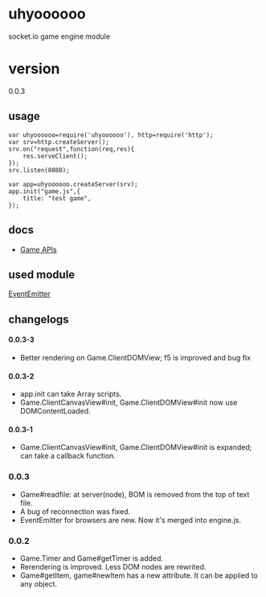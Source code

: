 # uhyoooooo
socket.io game engine module

# version
0\.0\.3

## usage
    var uhyoooooo=require('uhyoooooo'), http=require('http');
    var srv=http.createServer();
    srv.on("request",function(req,res){
        res.serveClient();
    });
    srv.listen(8080);

    var app=uhyoooooo.createServer(srv);
    app.init("game.js",{
        title: "test game",
    });

## docs
* [Game APIs](https://github.com/uhyo/uhyoooooo/blob/master/docs/game.md)

## used module
[EventEmitter](https://github.com/Wolfy87/EventEmitter)

## changelogs
#### 0\.0\.3-3
* Better rendering on Game.ClientDOMView; f5 is improved and bug fix
#### 0\.0\.3-2
* app.init can take Array scripts.
* Game.ClientCanvasView#init, Game.ClientDOMView#init now use DOMContentLoaded.
#### 0\.0\.3-1
* Game.ClientCanvasView#init, Game.ClientDOMView#init is expanded; can take a callback function.
### 0\.0\.3
* Game#readfile: at server(node), BOM is removed from the top of text file.
* A bug of reconnection was fixed.
* EventEmitter for browsers are new. Now it's merged into engine.js.

### 0\.0\.2
* Game.Timer and Game#getTimer is added.
* Rerendering is improved. Less DOM nodes are rewrited.
* Game#getItem, game#newItem has a new attribute. It can be applied to any object.

